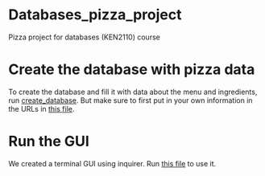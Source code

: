 # Databases_pizza_project
Pizza project for databases (KEN2110) course

# Create the database with pizza data
To create the database and fill it with data about the menu and ingredients, run [create_database](create_database.py). But make sure to first put in your own information in the URLs in [this file](Database/db.py).

# Run the GUI
We created a terminal GUI using inquirer. Run [this file](InquirerGUI/start_GUI.py) to use it.